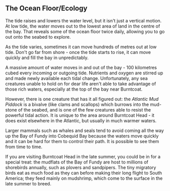 The Ocean Floor/Ecology
-----------------------

The tide raises and lowers the water level, but it isn't just a vertical motion. At low tide, the water moves out to the lowest area of land in the centre of the bay. That reveals some of the ocean floor twice daily, allowing you to go out onto the seabed to explore.

As the tide varies, sometimes it can move hundreds of metres out at low tide. Don't go far from shore - once the tide starts to rise, it can move quickly and fill the bay in unpredictably. 

A massive amount of water moves in and out of the bay - 100 kilometres cubed every incoming or outgoing tide. Nutrients and oxygen are stirred up and made newly available each tidal change. Unfortunately, any sea creatures unable to hold on for dear life aren't able to take advantage of those rich waters, especially at the top of the bay near Burntcoat. 

However, there is one creature that has it all figured out: the *Atlantic Mud Piddock* is a bivalve (like clams and scallops) which burrows into the mud-stone of the seabed, and is one of the few creatures able to resist the powerful tidal action. It is unique to the area around Burntcoat Head - it does exist elsewhere in the Atlantic, but usually in much warmer waters. 

Larger mammals such as whales and seals tend to avoid coming all the way up the Bay of Fundy into Cobequid Bay because the waters move quickly and it can be hard for them to control their path. It is possible to see them from time to time. 

If you are visiting Burntcoat Head in the late summer, you could be in for a special treat: the mudflats of the Bay of Fundy are host to millions of shorebirds annually, such as plovers and sandpipers. The tiny migratory birds eat as much food as they can before making their long flight to South America; they feed mainly on mudshrimp, which come to the surface in the late summer to breed. 
